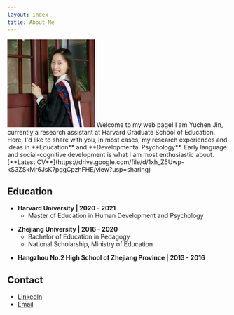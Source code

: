 ```yaml
---
layout: index
title: About Me
---
```


[]()

<img src="https://raw.githubusercontent.com/Regenchen/Regenchen.github.io/master/assets/me.jpeg" width="200" height="200">
Welcome to my web page! 
I am Yuchen Jin, currently a research assistant at Harvard Graduate School of Education. Here, I'd like to share with you, in most cases, my research experiences and ideas in **Education** and **Developmental Psychology**. Early language and social-cognitive development is what I am most enthusiastic about.
[**Latest CV**](https://drive.google.com/file/d/1xh_Z5Uwp-kS3ZSkMr6JsK7pggCpzhFHE/view?usp=sharing)

[]() <!--as blank line-->
[]() <!--as blank line-->

## Education

-  **Harvard University \| 2020 - 2021**
   + Master of Education in Human Development and Psychology

[]() <!--as blank line-->

- **Zhejiang University \| 2016 - 2020**
  + Bachelor of Education in Pedagogy
  + National Scholarship, Ministry of Education

[]() <!--as blank line-->

- **Hangzhou No.2 High School of Zhejiang Province \| 2013 - 2016**

[]() <!--as blank line-->
[]() <!--as blank line-->
## Contact

- [LinkedIn](https://www.linkedin.com/in/-yuchen-jin)
- [Email](mailto:regenchenjyc@gmail.com)

